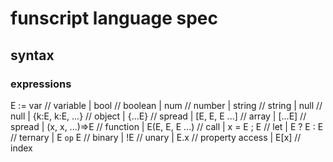 

# funscript language spec


## syntax

### expressions

E := var           // variable
| bool             // boolean
| num              // number
| string           // string
| null             // null
| {k:E, k:E, ...}  // object
| {...E}           // spread
| [E, E, E ...]    // array
| [...E]           // spread
| (x, x, ...)=>E   // function
| E(E, E, E ...)   // call
| x = E ; E        // let
| E ? E : E        // ternary
| E `op` E         // binary
| !E               // unary
| E.x              // property access
| E[x]             // index

